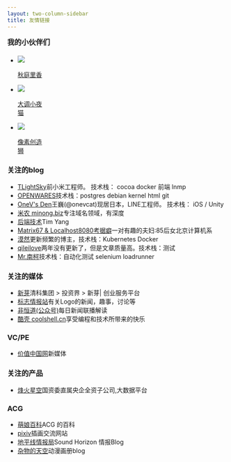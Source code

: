 ```yaml
---
layout: two-column-sidebar
title: 友情链接
---
```


<style type='text/css'>

    #content ul li {
        display: inline-block;
        margin: 5px;
        vertical-align: top;
        width: 90%;
    }

    #content ul li span{
        font-size: 12px;
        color: rgba(255, 255, 255, 0.55);
        float: right;
    }
    
    #content h3{
        margin: 50px 0 20px 0
    }

</style>

<h3 style="margin: 0 0 20px 0;">我的小伙伴们</h3>

<ul class="link-items">
    <li class="link-item" style="width: 64px">
        <a href="http://moe.akibarika.org/" title="Orclandでの思い出の欠片" class="link-item-inner effect-apollo" target="_blank">
            <img src="/assets/img/friends/akibarika.jpg">
            <p class="sitename">秋庭里香</p>
        </a>
    </li>
    <li class="link-item" style="width: 64px">
        <a href="http://blog.a0z.me/" title="Ghosty Core Technical thinking" class="link-item-inner effect-apollo" target="_blank">
            <img src="/assets/img/friends/a0nqm.jpg">
            <p class="sitename">大调小夜猫</p>
        </a>
    </li>
    <li class="link-item" style="width: 64px">
        <a href="http://chuangzaoshi.com" title="为创意工作者而设计" class="link-item-inner effect-apollo" target="_blank">
            <img src="/assets/img/friends/chuangzaoshi.jpg">
            <p class="sitename">像素创造狮</p>
        </a>
    </li>
</ul>


### 关注的blog

* [TLightSky](http://tlightsky.github.io)<span>前小米工程师。 技术栈： cocoa docker 前端 lnmp</span>
* [OPENWARES](http://openwares.net)<span>技术栈：postgres debian kernel html git</span>
* [OneV's Den](https://onevcat.com)<span>王巍(@onevcat)现居日本，LINE工程师。 技术栈： iOS / Unity</span>
* [米农 minong.biz](http://minong.biz)<span>专注域名领域，有深度</span>
* [后端技术](https://timyang.net)<span>Tim Yang</span>
* [Matrix67 & Localhost8080考据癖](http://www.matrix67.com)<span>一对有趣的夫妇:85后女北京计算机系</span>
* [漠然](https://mritd.me)<span>更新频繁的博主，技术栈：Kubernetes Docker</span>
* [qileilove](http://www.blogjava.net/qileilove)<span>两年没有更新了，但是文章质量高。技术栈：测试</span>
* [Mr.南柯](http://www.51testing.com/?300987)<span>技术栈：自动化测试 selenium loadrunner</span>

### 关注的媒体

* [新芽](http://newseed.pedaily.cn)<span>清科集团 > 投资界 > 新芽| 创业服务平台</span>
* [标志情报站](http://www.logonews.cn)<span>有关Logo的新闻，趣事，讨论等</span>
* [非恒道(公众号)](https://mp.weixin.qq.com/s?__biz=MzI1MDIyMzQ5OQ==&mid=2653225146&idx=1&sn=d1063b3e0d0e76addd515e1641bb1ed0)<span>每日新闻联播解读</span>
* [酷壳 coolshell.cn](http://coolshell.cn)<span>享受编程和技术所带来的快乐</span>


### VC/PE 

* [价值中国网](http://www.chinavalue.net/)<span>新媒体</span>


### 关注的产品

* [烽火星空](http://www.fhss.com.cn)<span>国资委直属央企全资子公司,大数据平台</span>

### ACG

* [萌娘百科](https://zh.moegirl.org)<span>ACG 的百科</span>
* [pixiv](http://www.pixiv.net)<span>插画交流网站</span>
* [地平线情报局](http://horizon-ia.net)<span>Sound Horizon 情报Blog</span>
* [杂物的天空](http://rabbit.atifans.net)<span>动漫画册blog</span>
